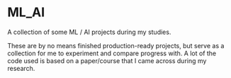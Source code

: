 # ML_AI
A collection of some ML / AI projects during my studies.

These are by no means finished production-ready projects, but serve as a collection for me to experiment and compare progress with. A lot of the code used is based on a paper/course that I came across during my research. 
